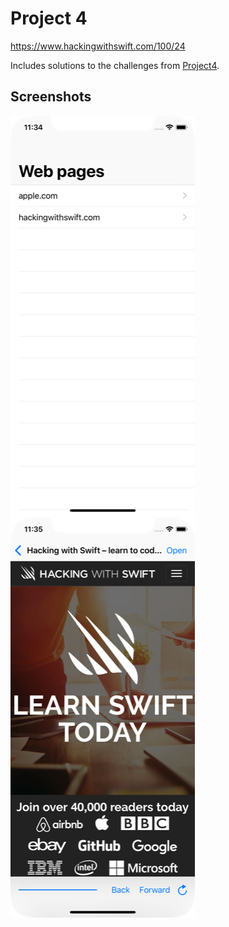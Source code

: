 # Project 4

https://www.hackingwithswift.com/100/24

Includes solutions to the challenges from [Project4](https://www.hackingwithswift.com/read/4/6/wrap-up).

## Screenshots

![screenshot1](screenshots/screen01.png)
![screenshot2](screenshots/screen02.png)
